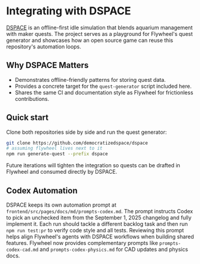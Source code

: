 # Integrating with DSPACE

[DSPACE](https://github.com/democratizedspace/dspace) is an offline-first idle simulation that blends aquarium management with maker quests. The project serves as a playground for Flywheel's quest generator and showcases how an open source game can reuse this repository's automation loops.

## Why DSPACE Matters

- Demonstrates offline-friendly patterns for storing quest data.
- Provides a concrete target for the `quest-generator` script included here.
- Shares the same CI and documentation style as Flywheel for frictionless contributions.

## Quick start

Clone both repositories side by side and run the quest generator:

```bash
git clone https://github.com/democratizedspace/dspace
# assuming flywheel lives next to it
npm run generate-quest --prefix dspace
```

Future iterations will tighten the integration so quests can be drafted in Flywheel and consumed directly by DSPACE.

## Codex Automation

DSPACE keeps its own automation prompt at
`frontend/src/pages/docs/md/prompts-codex.md`. The prompt instructs Codex to pick
an unchecked item from the September 1, 2025 changelog and fully implement it.
Each run should tackle a different backlog task and then run
`npm run test:pr` to verify code style and all tests. Reviewing this prompt helps
align Flywheel's agents with DSPACE workflows when building shared features.
Flywheel now provides complementary prompts like `prompts-codex-cad.md` and
`prompts-codex-physics.md` for CAD updates and physics docs.
